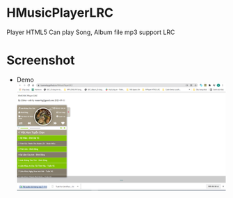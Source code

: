 # HMusicPlayerLRC
Player HTML5 Can play Song, Album file mp3 support LRC
# Screenshot
* Demo
![Demo](Screenshot/demo.png)
